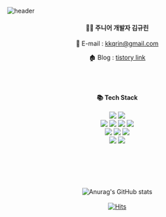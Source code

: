 <!-- ### Hi there 👋 -->

<!--
**kkqrin/kkqrin** is a ✨ _special_ ✨ repository because its `README.md` (this file) appears on your GitHub profile.

Here are some ideas to get you started:

- 🔭 I’m currently working on ...
- 🌱 I’m currently learning ...
- 👯 I’m looking to collaborate on ...
- 🤔 I’m looking for help with ...
- 💬 Ask me about ...
- 📫 How to reach me: ...
- 😄 Pronouns: ...
- ⚡ Fun fact: ...
-->

![header](https://capsule-render.vercel.app/api?type=waving&text=Hello%20World!&desc=kyurin's%20github%20🏠&color=gradient&customColorList=3,15&fontColor=fff&height=170&fontSize=40&fontAlign=80&fontAlignY=30&descAlign=84&descAlignY=50)

<div align="center">


  #### 👩‍💻  주니어 개발자 김규린
 📧 E-mail : kkqrin@gmail.com
<!--   <br> -->
<!--  🗂 Portfolio : @@@ -->
<!--   <br> -->
 🏚 Blog : <a href="https://qrin.tistory.com/">tistory link</a>
<!--   <a href="https://qrin.tistory.com/" target="_blank"><img src="https://img.shields.io/badge/Tistory-000000?style=flat-square&logo=tistory&logoColor=white"/></a> -->
  
  

  <br><br>
  
  
  #### 📚 Tech Stack
  


  <img src="https://img.shields.io/badge/JAVA-007396?style=for-the-badge&logo=Java&logoColor=white">
  <img src="https://img.shields.io/badge/Spring-6DB33F?style=for-the-badge&logo=Spring&logoColor=white">
  
  <br>
  <img src="https://img.shields.io/badge/HTML5-E34F26?style=for-the-badge&logo=HTML5&logoColor=white">
  <img src="https://img.shields.io/badge/CSS3-1572B6?style=for-the-badge&logo=CSS3&logoColor=white">
  <img src="https://img.shields.io/badge/JavaScript-F7DF1E?style=for-the-badge&logo=JavaScript&logoColor=white">
  <img src="https://img.shields.io/badge/jquery-0769AD?style=for-the-badge&logo=jquery&logoColor=white">
 <br>
  <img src="https://img.shields.io/badge/Oracle-F80000?style=for-the-badge&logo=Oracle&logoColor=white"> 
  <img src="https://img.shields.io/badge/Eclipse-2C2255?style=for-the-badge&logo=Eclipse%20IDE&logoColor=white">
  <img src="https://img.shields.io/badge/VSCode-007ACC?style=for-the-badge&logo=VisualStudioCode&logoColor=white">
  <br>
  <img src="https://img.shields.io/badge/github-181717?style=for-the-badge&logo=github&logoColor=white">
  <img src="https://img.shields.io/badge/slack-4A154B?style=for-the-badge&logo=slack&logoColor=white">
  
  
  <br><br><br><br><br>
  ![Anurag's GitHub stats](https://github-readme-stats.vercel.app/api?username=kkqrin&theme=buefy&show_icons=true)
  <br><br>
[![Hits](https://hits.seeyoufarm.com/api/count/incr/badge.svg?url=https%3A%2F%2Fgithub.com%2Fkkqrin%2Fhit-counter&count_bg=%23BEA3ED&title_bg=%238A8A8A&icon=iconify.svg&icon_color=%23E7E7E7&title=&edge_flat=true)](https://hits.seeyoufarm.com)
</div>
